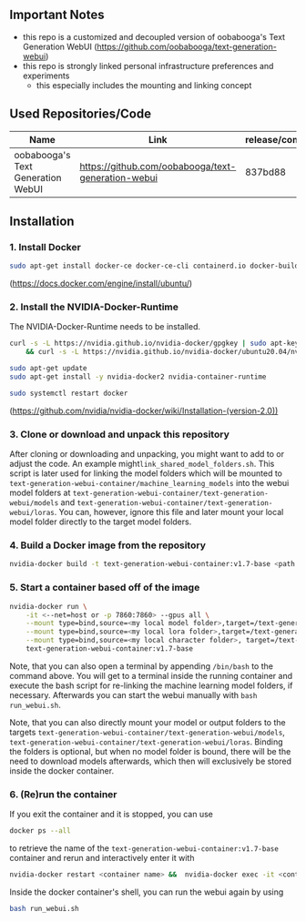 ## Important Notes
- this repo is a customized and decoupled version of oobabooga's Text Generation WebUI (https://github.com/oobabooga/text-generation-webui) 
- this repo is strongly linked personal infrastructure preferences and experiments
    - this especially includes the mounting and linking concept

## Used Repositories/Code
| Name         | Link     | release/commit |
|--------------|-----------|------------|
| oobabooga's Text Generation WebUI |  https://github.com/oobabooga/text-generation-webui    |    837bd88     |

## Installation
### 1. Install Docker

```sh
sudo apt-get install docker-ce docker-ce-cli containerd.io docker-buildx-plugin docker-compose-plugin
```
(https://docs.docker.com/engine/install/ubuntu/)

### 2. Install the NVIDIA-Docker-Runtime
The NVIDIA-Docker-Runtime needs to be installed.
```sh
curl -s -L https://nvidia.github.io/nvidia-docker/gpgkey | sudo apt-key add - \
    && curl -s -L https://nvidia.github.io/nvidia-docker/ubuntu20.04/nvidia-docker.list | sudo tee /etc/apt/sources.list.d/nvidia-docker.list

sudo apt-get update
sudo apt-get install -y nvidia-docker2 nvidia-container-runtime

sudo systemctl restart docker
```
(https://github.com/nvidia/nvidia-docker/wiki/Installation-(version-2.0))

### 3. Clone or download and unpack this repository

After cloning or downloading and unpacking, you might want to add to or adjust the code. An example might`link_shared_model_folders.sh`.
This script is later used for linking the model folders which will be mounted to `text-generation-webui-container/machine_learning_models` into the webui model folders at `text-generation-webui-container/text-generation-webui/models` and `text-generation-webui-container/text-generation-webui/loras`. You can, however, ignore this file and later mount your local model folder directly to the target model folders.

### 4. Build a Docker image from the repository
```sh
nvidia-docker build -t text-generation-webui-container:v1.7-base <path to repo folder>
```
### 5. Start a container based off of the image
```sh
nvidia-docker run \
    -it <--net=host or -p 7860:7860> --gpus all \
    --mount type=bind,source=<my local model folder>,target=/text-generation-webui-container/machine_learning_models/MODELS \
    --mount type=bind,source=<my local lora folder>,target=/text-generation-webui-container/machine_learning_models/LORAS \
    --mount type=bind,source=<my local character folder>, target=/text-generation-webui-container/machine_learning_models/CHARACTERS \
    text-generation-webui-container:v1.7-base
```

Note, that you can also open a terminal by appending `/bin/bash` to the command above. You will get to a terminal inside the running container and execute the bash script for re-linking the machine learning model folders, if necessary. Afterwards you can start the webui manually with `bash run_webui.sh`.

Note, that you can also directly mount your model or output folders to the targets `text-generation-webui-container/text-generation-webui/models`, `text-generation-webui-container/text-generation-webui/loras`. Binding the folders is optional, but when no model folder is bound, there will be the need to download models afterwards, which then will exclusively be stored inside the docker container.

### 6. (Re)run the container
If you exit the container and it is stopped, you can use 
```sh
docker ps --all
```
to retrieve the name of the `text-generation-webui-container:v1.7-base` container and rerun and interactively enter it with
```sh
nvidia-docker restart <container name> &&  nvidia-docker exec -it <container name> /bin/bash
```
Inside the docker container's shell, you can run the webui again by using 
```sh
bash run_webui.sh
```

